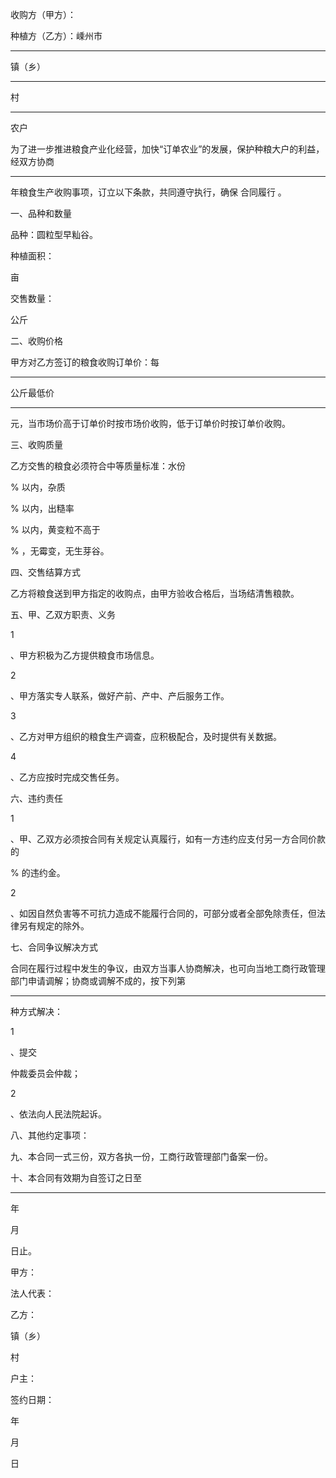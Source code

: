 
 



收购方（甲方）：

                                      




种植方（乙方）：嵊州市


      
_____

镇（乡）

____

村

___

农户




为了进一步推进粮食产业化经营，加快“订单农业”的发展，保护种粮大户的利益，经双方协商
_______
年粮食生产收购事项，订立以下条款，共同遵守执行，确保
合同履行
。




一、品种和数量




品种：圆粒型早籼谷。




种植面积：


                 


亩




交售数量：


                 


公斤




二、收购价格




甲方对乙方签订的粮食收购订单价：每
______
公斤最低价
______
元，当市场价高于订单价时按市场价收购，低于订单价时按订单价收购。




三、收购质量




乙方交售的粮食必须符合中等质量标准：水份


    



%
以内，杂质


       



%
以内，出糙率


     



%
以内，黄变粒不高于


    



%
，无霉变，无生芽谷。




四、交售结算方式




乙方将粮食送到甲方指定的收购点，由甲方验收合格后，当场结清售粮款。




五、甲、乙双方职责、义务




1

、甲方积极为乙方提供粮食市场信息。




2

、甲方落实专人联系，做好产前、产中、产后服务工作。




3

、乙方对甲方组织的粮食生产调查，应积极配合，及时提供有关数据。




4

、乙方应按时完成交售任务。




六、违约责任




1

、甲、乙双方必须按合同有关规定认真履行，如有一方违约应支付另一方合同价款的


    



%
的违约金。




2

、如因自然负害等不可抗力造成不能履行合同的，可部分或者全部免除责任，但法律另有规定的除外。




七、合同争议解决方式




合同在履行过程中发生的争议，由双方当事人协商解决，也可向当地工商行政管理部门申请调解；协商或调解不成的，按下列第
________
种方式解决：




1

、提交


         


仲裁委员会仲裁；




2

、依法向人民法院起诉。




八、其他约定事项：




九、本合同一式三份，双方各执一份，工商行政管理部门备案一份。




十、本合同有效期为自签订之日至
________
年


   


月


    


日止。




 


甲方：




法人代表：




 


 


乙方：


              


镇（乡）


          


村




 


户主：




 


 


 



                  


签约日期：

        

年

    

月

    

日




 




 


 

 
 
 
 
 
  


  
 

  


  


  
 
 
 
 

